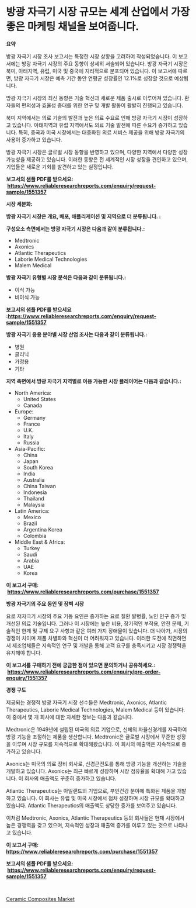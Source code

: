 <p><h1>방광 자극기 시장 규모는 세계 산업에서 가장 좋은 마케팅 채널을 보여줍니다.</h1></p><p><strong>요약</strong></p>
<p><p>방광 자극기 시장 조사 보고서는 특정한 시장 상황을 고려하여 작성되었습니다. 이 보고서에는 방광 자극기 시장의 주요 동향이 상세히 서술되어 있습니다. 방광 자극기 시장은 북미, 아태지역, 유럽, 미국 및 중국에 지리적으로 분포되어 있습니다. 이 보고서에 따르면, 방광 자극기 시장은 예측 기간 동안 연평균 성장률인 12.1%로 성장할 것으로 예상됩니다.</p><p>방광 자극기 시장의 최신 동향은 기술 혁신과 새로운 제품 출시로 이루어져 있습니다. 환자들의 편의성과 효율성 증대를 위한 연구 및 개발 활동이 활발히 진행되고 있습니다.</p><p>북미 지역에서는 의료 기술의 발전과 높은 의료 수요로 인해 방광 자극기 시장이 성장하고 있습니다. 아태지역과 유럽 지역에서도 의료 기술 발전에 따른 수요가 증가하고 있습니다. 특히, 중국과 미국 시장에서는 대중화된 의료 서비스 제공을 위해 방광 자극기의 사용이 증가하고 있습니다.</p><p>방광 자극기 시장은 글로벌 시장 동향을 반영하고 있으며, 다양한 지역에서 다양한 성장 가능성을 제공하고 있습니다. 이러한 동향은 전 세계적인 시장 성장을 견인하고 있으며, 기업들은 새로운 기회를 발견하고 있는 실정입니다.</p></p>
<p><strong>보고서의 샘플 PDF를 받으세요: &nbsp;<a href="https://www.reliableresearchreports.com/enquiry/request-sample/1551357">https://www.reliableresearchreports.com/enquiry/request-sample/1551357</a></strong></p>
<p><strong>시장 세분화:</strong></p>
<p><strong> 방광 자극기 시장은 개요, 배포, 애플리케이션 및 지역으로 더 분류됩니다. :</strong></p>
<p><strong>구성요소 측면에서는 방광 자극기 시장은 다음과 같이 분류됩니다.:</strong></p>
<p><ul><li>Medtronic</li><li>Axonics</li><li>Atlantic Therapeutics</li><li>Laborie Medical Technologies</li><li>Malem Medical</li></ul></p>
<p><strong> 방광 자극기 유형별 시장 분석은 다음과 같이 분류됩니다.:</strong></p>
<p><ul><li>이식 가능</li><li>비이식 가능</li></ul></p>
<p><strong>보고서의 샘플 PDF를 받으세요 :<a href="https://www.reliableresearchreports.com/enquiry/request-sample/1551357">https://www.reliableresearchreports.com/enquiry/request-sample/1551357</a></strong></p>
<p><strong> 방광 자극기 응용 분야별 시장 산업 조사는 다음과 같이 분류됩니다.:</strong></p>
<p><ul><li>병원</li><li>클리닉</li><li>가정용</li><li>기타</li></ul></p>
<p><strong>지역 측면에서 방광 자극기 지역별로 이용 가능한 시장 플레이어는 다음과 같습니다.:</strong></p>
<p><ul>
    <li>
        North America:
        <ul>
            <li>United States</li>
            <li>Canada</li>
        </ul>
    </li>
    <li>
        Europe:
        <ul>
            <li>Germany</li>
            <li>France</li>
            <li>U.K.</li>
            <li>Italy</li>
            <li>Russia</li>
        </ul>
    </li>
    <li>
        Asia-Pacific:
        <ul>
            <li>China</li>
            <li>Japan</li>
            <li>South Korea</li>
            <li>India</li>
            <li>Australia</li>
            <li>China Taiwan</li>
            <li>Indonesia</li>
            <li>Thailand</li>
            <li>Malaysia</li>
        </ul>
    </li>
    <li>
        Latin America:
        <ul>
            <li>Mexico</li>
            <li>Brazil</li>
            <li>Argentina Korea</li>
            <li>Colombia</li>
        </ul>
    </li>
    <li>
        Middle East & Africa:
        <ul>
            <li>Turkey</li>
            <li>Saudi</li>
            <li>Arabia</li>
            <li>UAE</li>
            <li>Korea</li>
        </ul>
    </li>
    </ul></p>
<p><strong>이 보고서 구매: &nbsp;<a href="https://www.reliableresearchreports.com/purchase/1551357">https://www.reliableresearchreports.com/purchase/1551357</a></strong></p>
<p><strong>방광 자극기의 주요 동인 및 장벽 시장</strong></p>
<p><p>요로 저자극기 시장의 주요 기동 요인은 증가하는 요로 질환 발병률, 노인 인구 증가 및 개선된 의료 기술입니다. 그러나 이 시장에는 높은 비용, 장기적인 부작용, 안전 문제, 기술적인 한계 및 규제 요구 사항과 같은 여러 가지 장애물이 있습니다. 더 나아가, 시장의 경쟁이 치이며 제품 차별화와 혁신이 더 어려워지고 있습니다. 이러한 도전에 직면하면서 제조업체들은 지속적인 연구 및 개발을 통해 고객 요구를 충족시키고 시장 경쟁력을 유지해야 합니다.</p></p>
<p><strong>이 보고서를 구매하기 전에 궁금한 점이 있으면 문의하거나 공유하세요.: &nbsp;<a href="https://www.reliableresearchreports.com/enquiry/pre-order-enquiry/1551357">https://www.reliableresearchreports.com/enquiry/pre-order-enquiry/1551357</a></strong></p>
<p><strong>경쟁 구도</strong></p>
<p><p>제공되는 경쟁적 방광 자극기 시장 선수들은 Medtronic, Axonics, Atlantic Therapeutics, Laborie Medical Technologies, Malem Medical 등이 있습니다. 이 중에서 몇 개 회사에 대한 자세한 정보는 다음과 같습니다.</p><p>Medtronic은 1949년에 설립된 미국의 의료 기업으로, 신체의 자율신경계를 자극하여 방광 기능을 조절하는 제품을 생산합니다. Medtronic은 글로벌 시장에서 꾸준한 성장을 이루며 시장 규모를 지속적으로 확대해왔습니다. 이 회사의 매출액은 지속적으로 증가하고 있습니다.</p><p>Axonics는 미국의 의료 장비 회사로, 신경근전도를 통해 방광 기능을 개선하는 기술을 개발하고 있습니다. Axonics는 최근 빠르게 성장하며 시장 점유율을 확대해 가고 있습니다. 이 회사의 매출액도 꾸준히 증가하고 있습니다.</p><p>Atlantic Therapeutics는 아일랜드의 기업으로, 부인건강 분야에 특화된 제품을 개발하고 있습니다. 이 회사는 유럽 및 미국 시장에서 점차 성장하며 시장 규모를 확대하고 있습니다. Atlantic Therapeutics의 매출액도 상당한 증가를 보여주고 있습니다.</p><p>이처럼 Medtronic, Axonics, Atlantic Therapeutics 등의 회사들은 현재 시장에서 높은 경쟁력을 갖고 있으며, 지속적인 성장과 매출액 증가를 이루고 있는 것으로 나타나고 있습니다.</p></p>
<p><strong>이 보고서 구매: &nbsp; <a href="https://www.reliableresearchreports.com/purchase/1551357">https://www.reliableresearchreports.com/purchase/1551357</a></strong></p>
<p><strong>보고서의 샘플 PDF를 받으세요: &nbsp;<a href="https://www.reliableresearchreports.com/enquiry/request-sample/1551357">https://www.reliableresearchreports.com/enquiry/request-sample/1551357</a></strong><strong></strong></p>
<p>&nbsp;</p>
<p><p><a href="https://mire-aunt-385.notion.site/Ceramic-Composites-Market-Provides-Detailed-Segmentation-of-this-Market-based-on-Type-Application--b2d5bddb5a2b409d9bf72dafd90d01b9">Ceramic Composites Market</a></p></p>